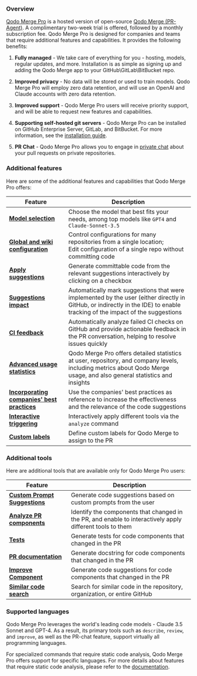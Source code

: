 ### Overview

[Qodo Merge Pro](https://www.codium.ai/pricing/) is a hosted version of open-source [Qodo Merge (PR-Agent)](https://github.com/Codium-ai/pr-agent). A complimentary two-week trial is offered, followed by a monthly subscription fee.
Qodo Merge Pro is designed for companies and teams that require additional features and capabilities. It provides the following benefits:

1. **Fully managed** - We take care of everything for you - hosting, models, regular updates, and more. Installation is as simple as signing up and adding the Qodo Merge app to your GitHub\GitLab\BitBucket repo.

2. **Improved privacy** - No data will be stored or used to train models. Qodo Merge Pro will employ zero data retention, and will use an OpenAI and Claude accounts with zero data retention.

3. **Improved support** - Qodo Merge Pro users will receive priority support, and will be able to request new features and capabilities.

4. **Supporting self-hosted git servers** - Qodo Merge Pro can be installed on GitHub Enterprise Server, GitLab, and BitBucket. For more information, see the [installation guide](https://qodo-merge-docs.qodo.ai/installation/pr_agent_pro/).

5. **PR Chat** - Qodo Merge Pro allows you to engage in [private chat](https://qodo-merge-docs.qodo.ai/chrome-extension/features/#pr-chat) about your pull requests on private repositories.

### Additional features

Here are some of the additional features and capabilities that Qodo Merge Pro offers:

| Feature                                                                                                              | Description                                                                                                                                                      |
|----------------------------------------------------------------------------------------------------------------------|------------------------------------------------------------------------------------------------------------------------------------------------------------------|
| [**Model selection**](https://qodo-merge-docs.qodo.ai/usage-guide/PR_agent_pro_models/)          | Choose the model that best fits your needs, among top models like `GPT4` and `Claude-Sonnet-3.5`
| [**Global and wiki configuration**](https://qodo-merge-docs.qodo.ai/usage-guide/configuration_options/)              | Control configurations for many repositories from a single location; <br>Edit configuration of a single repo without committing code                              |
| [**Apply suggestions**](https://qodo-merge-docs.qodo.ai/tools/improve/#overview)                                     | Generate committable code from the relevant suggestions interactively by clicking on a checkbox                                                                   |
| [**Suggestions impact**](https://qodo-merge-docs.qodo.ai/tools/improve/#assessing-impact)                         | Automatically mark suggestions that were implemented by the user (either directly in GitHub, or indirectly in the IDE) to enable tracking of the impact of the suggestions |
| [**CI feedback**](https://qodo-merge-docs.qodo.ai/tools/ci_feedback/) | Automatically analyze failed CI checks on GitHub and provide actionable feedback in the PR conversation, helping to resolve issues quickly |
| [**Advanced usage statistics**](https://www.codium.ai/contact/#/)                                                    | Qodo Merge Pro offers detailed statistics at user, repository, and company levels, including metrics about Qodo Merge usage, and also general statistics and insights |
| [**Incorporating companies' best practices**](https://qodo-merge-docs.qodo.ai/tools/improve/#best-practices)         | Use the companies' best practices as reference to increase the effectiveness and the relevance of the code suggestions                                           |
| [**Interactive triggering**](https://qodo-merge-docs.qodo.ai/tools/analyze/#example-usage)                           | Interactively apply different tools via the `analyze` command                                                                                                    |
| [**Custom labels**](https://qodo-merge-docs.qodo.ai/tools/describe/#handle-custom-labels-from-the-repos-labels-page) | Define custom labels for Qodo Merge to assign to the PR                                                                                                            |

### Additional tools

Here are additional tools that are available only for Qodo Merge Pro users:

| Feature | Description |
|---------|-------------|
| [**Custom Prompt Suggestions**](https://qodo-merge-docs.qodo.ai/tools/custom_prompt/) | Generate code suggestions based on custom prompts from the user |
| [**Analyze PR components**](https://qodo-merge-docs.qodo.ai/tools/analyze/) | Identify the components that changed in the PR, and enable to interactively apply different tools to them |
| [**Tests**](https://qodo-merge-docs.qodo.ai/tools/test/) | Generate tests for code components that changed in the PR |
| [**PR documentation**](https://qodo-merge-docs.qodo.ai/tools/documentation/) | Generate docstring for code components that changed in the PR |
| [**Improve Component**](https://qodo-merge-docs.qodo.ai/tools/improve_component/) | Generate code suggestions for code components that changed in the PR |
| [**Similar code search**](https://qodo-merge-docs.qodo.ai/tools/similar_code/) | Search for similar code in the repository, organization, or entire GitHub |


### Supported languages

Qodo Merge Pro leverages the world's leading code models - Claude 3.5 Sonnet and GPT-4.
As a result, its primary tools such as `describe`, `review`, and `improve`, as well as the PR-chat feature, support virtually all programming languages.

For specialized commands that require static code analysis, Qodo Merge Pro offers support for specific languages. For more details about features that require static code analysis, please refer to the [documentation](https://qodo-merge-docs.qodo.ai/tools/analyze/#overview).
